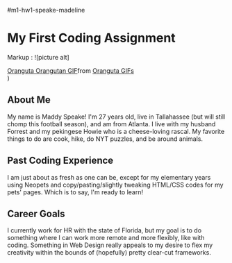 #m1-hw1-speake-madeline
# My First Coding Assignment
Markup : ![picture alt]<div class="tenor-gif-embed" data-postid="27400372" data-share-method="host" data-aspect-ratio="1.80791" data-width="100%"><a href="https://tenor.com/view/oranguta-orangutan-driving-wipping-hell-yeah-gif-27400372">Oranguta Orangutan GIF</a>from <a href="https://tenor.com/search/oranguta-gifs">Oranguta GIFs</a></div> <script type="text/javascript" async src="https://tenor.com/embed.js"></script>)
## About Me
My name is Maddy Speake! I'm 27 years old, live in Tallahassee (but will still chomp this football season), and am from Atlanta. I live with my husband Forrest and my pekingese Howie who is a cheese-loving rascal. My favorite things to do are cook, hike, do NYT puzzles, and be around animals.
## Past Coding Experience 
I am just about as fresh as one can be, except for my elementary years using Neopets and copy/pasting/slightly tweaking HTML/CSS codes for my pets' pages. Which is to say, I'm ready to learn!
## Career Goals
I currently work for HR with the state of Florida, but my goal is to do something where I can work more remote and more flexibly, like with coding. Something in Web Design really appeals to my desire to flex my creativity within the bounds of (hopefully) pretty clear-cut frameworks.
